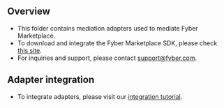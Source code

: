 ## Overview
  * This folder contains mediation adapters used to mediate Fyber Marketplace.
  * To download and integrate the Fyber Marketplace SDK, please check [this site](https://developer.fyber.com/hc/en-us/sections/360003125577-Integrating-the-SDK-iOS).
  * For inquiries and support, please contact support@fyber.com.
  
## Adapter integration
  * To integrate adapters, please visit our [integration tutorial](https://developers.mopub.com/docs/ios/integrating-networks/).
